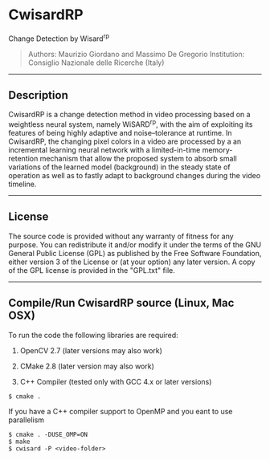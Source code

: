 # CwisardRP
Change Detection by Wisard<sup>rp</sup>

> Authors: Maurizio Giordano and Massimo De Gregorio
Institution: Consiglio Nazionale delle Ricerche (Italy)

----------------------
Description
----------------------

CwisardRP is a change detection method in video processing based on a weightless neural system, 
namely WiSARD<sup>rp</sup>, with the aim of exploiting its features of being highly adaptive and 
noise–tolerance at runtime.
In CwisardRP, the changing pixel colors in a video are processed by a an incremental 
learning neural network with a limited-in-time memory-retention mechanism that allow the
proposed system to absorb small variations of the learned model (background) 
in the steady state of operation as well as to  fastly adapt to background 
changes during the video timeline.


----------------------
License
----------------------
  
The source code is provided without any warranty of fitness for any purpose.
You can redistribute it and/or modify it under the terms of the
GNU General Public License (GPL) as published by the Free Software Foundation,
either version 3 of the License or (at your option) any later version.
A copy of the GPL license is provided in the "GPL.txt" file.

----------------------
Compile/Run CwisardRP source (Linux, Mac OSX)
----------------------

To run the code the following libraries are required:

1. OpenCV 2.7 (later versions may also work)

2. CMake  2.8  (later version may also work)

3. C++ Compiler (tested only with GCC 4.x or later versions)

```
$ cmake .
```
If you have a C++ compiler support to OpenMP and you eant to use parallelism
```
$ cmake . -DUSE_OMP=ON
$ make
$ cwisard -P <video-folder>
```

